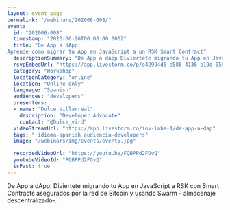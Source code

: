 ```yaml
---
layout: event_page
permalink: "/webinars/202006-008/"
event:
  id: "202006-008"
  timestamp: "2020-06-26T00:00:00.000Z"
  title: "De App a dApp:
Aprende como migrar tu App en JavaScript a un RSK Smart Contract"
  descriptionSummary: "De App a dApp Diviertete migrando tu App en JavaScript a RSK con Smart Contracts asegurados por la red de Bitcoin y usando Swarm - almacena…"
  rsvpEmbedUrl: "https://app.livestorm.co/p/e42994d6-a586-4136-b19d-056010079403/form"
  category: "Workshop"
  locationCategory: "online"
  location: "Online only"
  language: "Spanish"
  audiences: "developers"
  presenters:
  - name: "Dulce Villarreal"
    description: "Developer Advocate"
    contact: "@Dulce_vird"
  videoStreamUrl: "https://app.livestorm.co/iov-labs-1/de-app-a-dap"
  tags: " idioma-spanish audiencia-developers"
  image: "/webinars/img/events/event5.jpg"

  recordedVideoUrl: "https://youtu.be/FQBPPd2FOvQ"
  youtubeVideoId: "FQBPPd2FOvQ"
  isPast: true
---
```



De App a dApp:
Diviertete migrando tu App en JavaScript a RSK con Smart Contracts asegurados por la red de Bitcoin y usando Swarm - almacenaje descentralizado-. 

